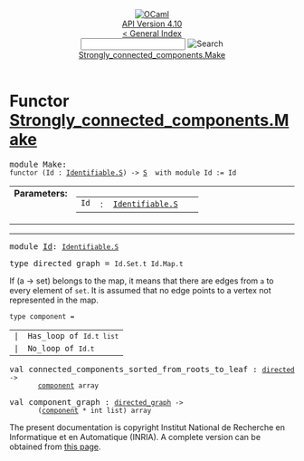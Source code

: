 <!-- ((! set title API !)) ((! set documentation !)) ((! set api !)) ((! set nobreadcrumb !)) -->
<div class="api"><header><nav class="toc brand"><a class="brand" href="https://ocaml.org/"><img src="colour-logo-gray.svg" class="svg" alt="OCaml"></a></nav><nav class="toc"><div class="toc_version"><a href="/docs" id="version-select">API Version 4.10</a></div><a href="index.html">&lt; General Index</a><div class="api_search"><input type="text" name="apisearch" id="api_search" oninput="mySearch(false);" onkeypress="this.oninput();" onclick="this.oninput();" onpaste="this.oninput();">
<img src="search_icon.svg" alt="Search" class="svg" onclick="mySearch(false)"></div>
<div id="search_results"></div><div class="toc_title"><a href="#top">Strongly_connected_components.Make</a></div><ul></ul></nav></header>

<h1>Functor <a href="type_Strongly_connected_components.Make.html">Strongly_connected_components.Make</a></h1>

<pre><span id="MODULEMake"><span class="keyword">module</span> Make</span>: <div class="sig_block"><code class="code"><span class="keyword">functor</span>&nbsp;(</code><code class="code"><span class="constructor">Id</span></code><code class="code">&nbsp;:&nbsp;</code><code class="type"><a href="Identifiable.S.html">Identifiable.S</a></code><code class="code">)&nbsp;<span class="keywordsign">-&gt;</span>&nbsp;</code><code class="type"><a href="Strongly_connected_components.S.html">S</a></code><code class="type">  with module Id := Id</code></div></pre><table border="0" cellpadding="3" width="100%">
<tbody><tr>
<td align="left" valign="top" width="1%%"><b>Parameters: </b></td>
<td>
<table class="paramstable">
<tbody><tr>
<td align="center" valign="top" width="15%">
<code>Id</code></td>
<td align="center" valign="top">:</td>
<td><code class="type"><a href="Identifiable.S.html">Identifiable.S</a></code>
</td></tr></tbody></table>
</td>
</tr>
</tbody></table>
<hr width="100%">

<pre><span id="MODULEId"><span class="keyword">module</span> <a href="Strongly_connected_components.S.Id.html">Id</a></span>: <code class="type"><a href="Identifiable.S.html">Identifiable.S</a></code><code class="type"> </code></pre>
<pre><span id="TYPEdirected_graph"><span class="keyword">type</span> <code class="type"></code>directed_graph</span> = <code class="type">Id.Set.t Id.Map.t</code> </pre>
<div class="info ">
<div class="info-desc">
<p>If (a -&gt; set) belongs to the map, it means that there are edges
      from <code class="code">a</code> to every element of <code class="code">set</code>.  It is assumed that no edge
      points to a vertex not represented in the map.</p>
</div>
</div>


<pre><code><span id="TYPEcomponent"><span class="keyword">type</span> <code class="type"></code>component</span> = </code></pre><table class="typetable">
<tbody><tr>
<td align="left" valign="top">
<code><span class="keyword">|</span></code></td>
<td align="left" valign="top">
<code><span id="TYPEELTcomponent.Has_loop"><span class="constructor">Has_loop</span></span> <span class="keyword">of</span> <code class="type">Id.t list</code></code></td>

</tr>
<tr>
<td align="left" valign="top">
<code><span class="keyword">|</span></code></td>
<td align="left" valign="top">
<code><span id="TYPEELTcomponent.No_loop"><span class="constructor">No_loop</span></span> <span class="keyword">of</span> <code class="type">Id.t</code></code></td>

</tr></tbody></table>



<pre><span id="VALconnected_components_sorted_from_roots_to_leaf"><span class="keyword">val</span> connected_components_sorted_from_roots_to_leaf</span> : <code class="type"><a href="Strongly_connected_components.S.html#TYPEdirected_graph">directed_graph</a> -&gt;<br>       <a href="Strongly_connected_components.S.html#TYPEcomponent">component</a> array</code></pre>
<pre><span id="VALcomponent_graph"><span class="keyword">val</span> component_graph</span> : <code class="type"><a href="Strongly_connected_components.S.html#TYPEdirected_graph">directed_graph</a> -&gt;<br>       (<a href="Strongly_connected_components.S.html#TYPEcomponent">component</a> * int list) array</code></pre>
<div class="copyright">The present documentation is copyright Institut National de Recherche en Informatique et en Automatique (INRIA). A complete version can be obtained from <a href="http://caml.inria.fr/pub/docs/manual-ocaml/">this page</a>.</div></div>